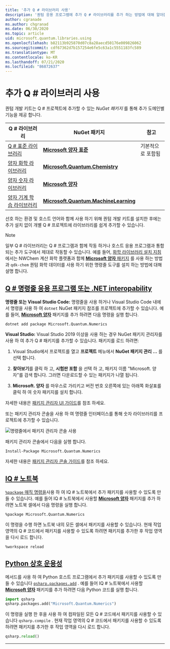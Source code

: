 ```yaml
---
title: '추가 Q # 라이브러리 사용'
description: '퀀텀 응용 프로그램에 추가 Q # 라이브러리를 추가 하는 방법에 대해 알아봅니다.'
author: cgranade
ms.author: chgranad
ms.date: 06/30/2020
ms.topic: article
uid: microsoft.quantum.libraries.using
ms.openlocfilehash: b82113b925870d07c8a28aecd50176e009826062
ms.sourcegitcommit: cdf67362d7b157254e6fe5c63a1c5551183fc589
ms.translationtype: MT
ms.contentlocale: ko-KR
ms.lasthandoff: 07/21/2020
ms.locfileid: "86872637"
---
```

# <a name="using-additional-q-libraries"></a>추가 Q # 라이브러리 사용

퀀텀 개발 키트는 Q # 프로젝트에 추가할 수 있는 _NuGet 패키지_ 를 통해 추가 도메인별 기능을 제공 합니다.

| Q # 라이브러리  | NuGet 패키지 | 참고 |
|---------|---------|--------|
| [Q # 표준 라이브러리](xref:microsoft.quantum.libraries.standard.intro) | [**Microsoft 양자 표준**](https://www.nuget.org/packages/Microsoft.Quantum.Standard) | 기본적으로 포함됨 |
| [양자 화학 라이브러리](xref:microsoft.quantum.chemistry.concepts.intro) | [**Microsoft.Quantum.Chemistry**](https://www.nuget.org/packages/Microsoft.Quantum.Chemistry) | |
| [양자 숫자 라이브러리](xref:microsoft.quantum.numerics.intro) | [**Microsoft 양자**](https://www.nuget.org/packages/Microsoft.Quantum.Numerics) | |
| [양자 기계 학습 라이브러리](xref:microsoft.quantum.libraries.machine-learning.intro) | [**Microsoft.Quantum.MachineLearning**](https://www.nuget.org/packages/Microsoft.Quantum.MachineLearning) | |

선호 하는 환경 및 호스트 언어와 함께 사용 하기 위해 퀀텀 개발 키트를 설치한 후에는 추가 설치 없이 개별 Q # 프로젝트에 라이브러리를 쉽게 추가할 수 있습니다.

> [!NOTE]
> 일부 Q # 라이브러리는 Q # 프로그램과 함께 작동 하거나 호스트 응용 프로그램과 통합 되는 추가 도구에서 제대로 작동할 수 있습니다.
> 예를 들어, [화학 라이브러리 설치 지침](xref:microsoft.quantum.chemistry.concepts.installation) 에서는 NWChem 계산 화학 플랫폼과 함께 [ **Microsoft 양자** 패키지](https://www.nuget.org/packages/Microsoft.Quantum.Chemistry) 를 사용 하는 방법과 `qdk-chem` 퀀텀 화학 데이터를 사용 하기 위한 명령줄 도구를 설치 하는 방법에 대해 설명 합니다.

## <a name="q-command-line-applications-or-net-interopability"></a>[Q # 명령줄 응용 프로그램 또는 .NET interopability](#tab/tabid-csproj)

**명령줄 또는 Visual Studio Code:** 명령줄을 사용 하거나 Visual Studio Code 내에서 명령을 사용 하 여 `dotnet` NuGet 패키지 참조를 프로젝트에 추가할 수 있습니다.
예를 들어, [**Microsoft 양자**](https://www.nuget.org/packages/Microsoft.Quantum.Numerics) 패키지를 추가 하려면 다음 명령을 실행 합니다.

```dotnetcli
dotnet add package Microsoft.Quantum.Numerics
```

**Visual Studio:** Visual Studio 2019 이상을 사용 하는 경우 NuGet 패키지 관리자를 사용 하 여 추가 Q # 패키지를 추가할 수 있습니다.
패키지를 로드 하려면: 
1. Visual Studio에서 프로젝트를 열고 **프로젝트** 메뉴에서 **NuGet 패키지 관리 ...** 를 선택 합니다.

2. **찾아보기**를 클릭 하 고, **시험판 포함** 을 선택 하 고, 패키지 이름 "Microsoft. 양자"를 검색 합니다. 그러면 다운로드할 수 있는 패키지가 나열 됩니다.

3. **Microsoft. 양자** 를 마우스로 가리키고 버전 번호 오른쪽에 있는 아래쪽 화살표를 클릭 하 여 숫자 패키지를 설치 합니다.

자세한 내용은 [패키지 관리자 UI 가이드](https://docs.microsoft.com/nuget/tools/package-manager-ui)를 참조 하세요.

또는 패키지 관리자 콘솔을 사용 하 여 명령줄 인터페이스를 통해 숫자 라이브러리를 프로젝트에 추가할 수 있습니다.

![명령줄에서 패키지 관리자 콘솔 사용](~/media/vs2017-nuget-console-menu.png)

패키지 관리자 콘솔에서 다음을 실행 합니다.

```
Install-Package Microsoft.Quantum.Numerics
```

자세한 내용은 [패키지 관리자 콘솔 가이드](https://docs.microsoft.com/nuget/tools/package-manager-console)를 참조 하세요.

## <a name="iq-notebooks"></a>[IQ # 노트북](#tab/tabid-notebook)

[ `%package` 매직 명령을](xref:microsoft.quantum.iqsharp.magic-ref.package)사용 하 여 IQ # 노트북에서 추가 패키지를 사용할 수 있도록 만들 수 있습니다.
예를 들어 IQ # 노트북에서 사용할 [**Microsoft 양자**](https://www.nuget.org/packages/Microsoft.Quantum.Numerics) 패키지를 추가 하려면 노트북 셀에서 다음 명령을 실행 합니다.

```
%package Microsoft.Quantum.Numerics
```

이 명령을 수행 하면 노트북 내의 모든 셀에서 패키지를 사용할 수 있습니다.
현재 작업 영역의 Q # 코드에서 패키지를 사용할 수 있도록 하려면 패키지를 추가한 후 작업 영역을 다시 로드 합니다.

```
%workspace reload
```

## <a name="python-interoperability"></a>[Python 상호 운용성](#tab/tabid-python)


메서드를 사용 하 여 Python 호스트 프로그램에서 추가 패키지를 사용할 수 있도록 만들 수 있습니다 [`qsharp.packages.add`](https://docs.microsoft.com/python/qsharp/qsharp.packages.packages) .
예를 들어 IQ # 노트북에서 사용할 [**Microsoft 양자**](https://www.nuget.org/packages/Microsoft.Quantum.Numerics) 패키지를 추가 하려면 다음 Python 코드를 실행 합니다.

```python
import qsharp
qsharp.packages.add("Microsoft.Quantum.Numerics")
```

이 명령을 실행 한 후을 사용 하 여 컴파일된 모든 Q # 코드에서 패키지를 사용할 수 있습니다 `qsharp.compile` .
현재 작업 영역의 Q # 코드에서 패키지를 사용할 수 있도록 하려면 패키지를 추가한 후 작업 영역을 다시 로드 합니다.

```python
qsharp.reload()
```

***
